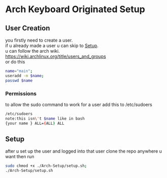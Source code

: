 # Arch Keyboard Originated Setup 
## User Creation
you firstly need to create a user.  
if u already made a user u can skip to [Setup](#setup).  
u can follow the arch wiki.  
https://wiki.archlinux.org/title/users_and_groups  
or do this
```bash
name="main";
useradd -m $name;
passwd $name
```
### Permissions
to allow the sudo command to work for a user add this to /etc/sudoers
```bash
/etc/sudoers
note:this isn\'t $name like in bash
{your name } ALL=(ALL) ALL
``` 
## Setup
after u set up the user and logged into that user 
clone the repo anywhere u want then run 
```bash
sudo chmod +x ./Arch-Setup/setup.sh;
./Arch-Setup/setup.sh
```


